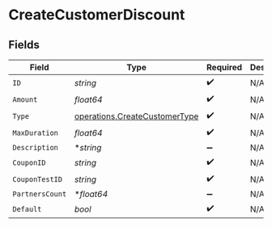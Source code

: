 # CreateCustomerDiscount


## Fields

| Field                                                                          | Type                                                                           | Required                                                                       | Description                                                                    |
| ------------------------------------------------------------------------------ | ------------------------------------------------------------------------------ | ------------------------------------------------------------------------------ | ------------------------------------------------------------------------------ |
| `ID`                                                                           | *string*                                                                       | :heavy_check_mark:                                                             | N/A                                                                            |
| `Amount`                                                                       | *float64*                                                                      | :heavy_check_mark:                                                             | N/A                                                                            |
| `Type`                                                                         | [operations.CreateCustomerType](../../models/operations/createcustomertype.md) | :heavy_check_mark:                                                             | N/A                                                                            |
| `MaxDuration`                                                                  | *float64*                                                                      | :heavy_check_mark:                                                             | N/A                                                                            |
| `Description`                                                                  | **string*                                                                      | :heavy_minus_sign:                                                             | N/A                                                                            |
| `CouponID`                                                                     | *string*                                                                       | :heavy_check_mark:                                                             | N/A                                                                            |
| `CouponTestID`                                                                 | *string*                                                                       | :heavy_check_mark:                                                             | N/A                                                                            |
| `PartnersCount`                                                                | **float64*                                                                     | :heavy_minus_sign:                                                             | N/A                                                                            |
| `Default`                                                                      | *bool*                                                                         | :heavy_check_mark:                                                             | N/A                                                                            |